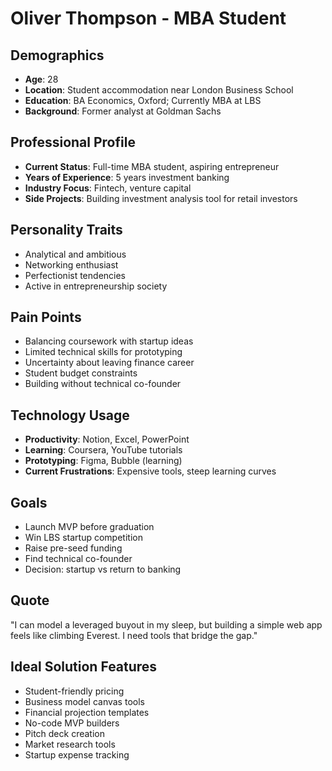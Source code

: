 # Oliver Thompson - MBA Student

## Demographics
- **Age**: 28
- **Location**: Student accommodation near London Business School
- **Education**: BA Economics, Oxford; Currently MBA at LBS
- **Background**: Former analyst at Goldman Sachs

## Professional Profile
- **Current Status**: Full-time MBA student, aspiring entrepreneur
- **Years of Experience**: 5 years investment banking
- **Industry Focus**: Fintech, venture capital
- **Side Projects**: Building investment analysis tool for retail investors

## Personality Traits
- Analytical and ambitious
- Networking enthusiast
- Perfectionist tendencies
- Active in entrepreneurship society

## Pain Points
- Balancing coursework with startup ideas
- Limited technical skills for prototyping
- Uncertainty about leaving finance career
- Student budget constraints
- Building without technical co-founder

## Technology Usage
- **Productivity**: Notion, Excel, PowerPoint
- **Learning**: Coursera, YouTube tutorials
- **Prototyping**: Figma, Bubble (learning)
- **Current Frustrations**: Expensive tools, steep learning curves

## Goals
- Launch MVP before graduation
- Win LBS startup competition
- Raise pre-seed funding
- Find technical co-founder
- Decision: startup vs return to banking

## Quote
"I can model a leveraged buyout in my sleep, but building a simple web app feels like climbing Everest. I need tools that bridge the gap."

## Ideal Solution Features
- Student-friendly pricing
- Business model canvas tools
- Financial projection templates
- No-code MVP builders
- Pitch deck creation
- Market research tools
- Startup expense tracking